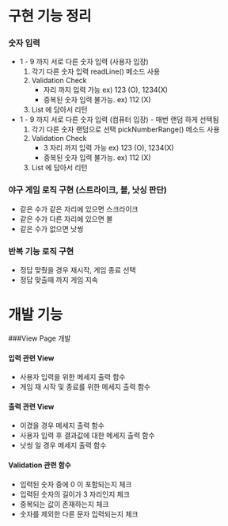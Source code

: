 # 구현 기능 정리
### 숫자 입력 
   - 1 - 9 까지 서로 다른 숫자 입력 (사용자 입장)
      1. 각기 다른 숫자 입력 readLine() 메소드 사용 
      2. Validation Check
         - 자리 까지 입력 가능 ex) 123 (O), 1234(X)
         - 중복된 숫자 입력 불가능. ex) 112 (X)
      3. List 에 담아서 리턴
   - 1 - 9 까지 서로 다른 숫자 입력 (컴퓨터 입장) - 매번 랜덤 하게 선택됨
      1. 각기 다른 숫자 랜덤으로 선택 pickNumberRange() 메소드 사용
      2. Validation Check
         - 3 자리 까지 입력 가능 ex) 123 (O), 1234(X)
         - 중복된 숫자 입력 불가능. ex) 112 (X)
      3. List 에 담아서 리턴
### 야구 게임 로직 구현 (스트라이크, 볼, 낫싱 판단)
-  같은 수가 같은 자리에 있으면 스크라이크
- 같은 수가 다른 자리에 있으면 볼 
- 같은 수가 없으면 낫씽
### 반복 기능 로직 구현
   - 정답 맞췄을 경우 재시작, 게임 종료 선택
   - 정답 맞출때 까지 게임 지속

# 개발 기능 
###View Page 개발
#### 입력 관련 View
- 사용자 입력을 위한 메세지 출력 함수
- 게임 재 시작 및 종료를 위한 메세지 출력 함수
#### 출력 관련 View
- 이겼을 경우 메세지 출력 함수
- 사용자 입력 후 결과값에 대한 메세지 출력 함수
- 낫씽 일 경우 메세지 출력 함수

#### Validation 관련 함수
- 입력된 숫자 중에 0 이 포함되는지 체크
- 입력된 숫자의 길이가 3 자리인지 체크
- 중복되는 값이 존재하는지 체크
- 숫자를 제외한 다른 문자 입력되는지 체크

